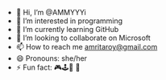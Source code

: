 - 👋 Hi, I’m @AMMYYYi
- 👀 I’m interested in programming 
- 🌱 I’m currently learning GitHub 
- 💞️ I’m looking to collaborate on Microsoft 
- 📫 How to reach me amritaroy@gmail.com
- 😄 Pronouns: she/her
- ⚡ Fun fact: 🎮🕹🏏 🔰 

<!---
AMMYYYi/AMMYYYi is a ✨ special ✨ repository because its `README.md` (this file) appears on your GitHub profile.
You can click the Preview link to take a look at your changes.
--->
